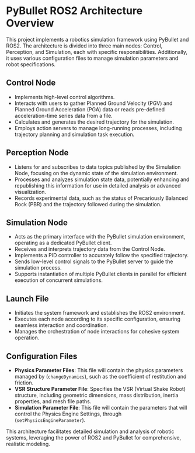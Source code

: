# PyBullet ROS2 Architecture Overview



This project implements a robotics simulation framework using PyBullet and ROS2. The architecture is divided into three main nodes: Control, Perception, and Simulation, each with specific responsibilities. Additionally, it uses various configuration files to manage simulation parameters and robot specifications.

## Control Node

- Implements high-level control algorithms.
- Interacts with users to gather Planned Ground Velocity (PGV) and Planned Ground Acceleration (PGA) data or reads pre-defined acceleration-time series data from a file.
- Calculates and generates the desired trajectory for the simulation.
- Employs action servers to manage long-running processes, including trajectory planning and simulation task execution.

## Perception Node

- Listens for and subscribes to data topics published by the Simulation Node, focusing on the dynamic state of the simulation environment.
- Processes and analyzes simulation state data, potentially enhancing and republishing this information for use in detailed analysis or advanced visualization.
- Records experimental data, such as the status of Precariously Balanced Rock (PBR) and the trajectory followed during the simulation.

## Simulation Node

- Acts as the primary interface with the PyBullet simulation environment, operating as a dedicated PyBullet client.
- Receives and interprets trajectory data from the Control Node.
- Implements a PID controller to accurately follow the specified trajectory.
- Sends low-level control signals to the PyBullet server to guide the simulation process.
- Supports instantiation of multiple PyBullet clients in parallel for efficient execution of concurrent simulations.

## Launch File

- Initiates the system framework and establishes the ROS2 environment.
- Executes each node according to its specific configuration, ensuring seamless interaction and coordination.
- Manages the orchestration of node interactions for cohesive system operation.

## Configuration Files

- **Physics Parameter Files**: This file will contain the physics parameters managed by (`changeDynamics`), such as the coefficient of restitution and friction.
- **VSR Structure Parameter File**: Specifies the VSR (Virtual Shake Robot) structure, including geometric dimensions, mass distribution, inertia properties, and mesh file paths.
- **Simulation Parameter File**: This file will contain  the parameters that will control the Physics Engine Settings, through (`setPhysicsEngineParameter`).

This architecture facilitates detailed simulation and analysis of robotic systems, leveraging the power of ROS2 and PyBullet for comprehensive, realistic modeling.




